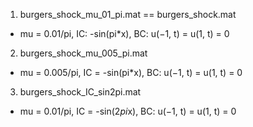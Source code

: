 1. burgers_shock_mu_01_pi.mat == burgers_shock.mat
- mu = 0.01/pi, IC: -sin(pi*x), BC: u(−1, t) = u(1, t) = 0

2. burgers_shock_mu_005_pi.mat
- mu = 0.005/pi, IC = -sin(pi*x), BC: u(−1, t) = u(1, t) = 0

3. burgers_shock_IC_sin2pi.mat
- mu = 0.01/pi, IC = -sin(2*pi*x), BC: u(−1, t) = u(1, t) = 0
